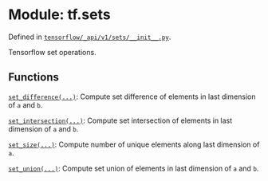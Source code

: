 <div itemscope itemtype="http://developers.google.com/ReferenceObject">
<meta itemprop="name" content="tf.sets" />
<meta itemprop="path" content="Stable" />
</div>

# Module: tf.sets



Defined in [`tensorflow/_api/v1/sets/__init__.py`](/code/stable/tensorflow/_api/v1/sets/__init__.py).

Tensorflow set operations.

## Functions

[`set_difference(...)`](../tf/sets/set_difference.md): Compute set difference of elements in last dimension of `a` and `b`.

[`set_intersection(...)`](../tf/sets/set_intersection.md): Compute set intersection of elements in last dimension of `a` and `b`.

[`set_size(...)`](../tf/sets/set_size.md): Compute number of unique elements along last dimension of `a`.

[`set_union(...)`](../tf/sets/set_union.md): Compute set union of elements in last dimension of `a` and `b`.

